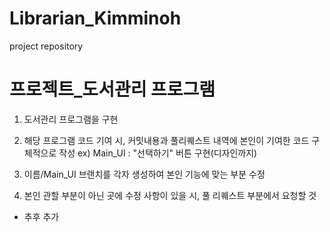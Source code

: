 # Librarian_Kimminoh
project repository

# 프로젝트_도서관리 프로그램


1. 도서관리 프로그램을 구현
2. 해당 프로그램 코드 기여 시, 커밋내용과 풀리퀘스트 내역에 본인이 기여한 코드 구체적으로 작성
ex) Main_UI : "선택하기" 버튼 구현(디자인까지)

3. 이름/Main_UI 브랜치를 각자 생성하여 본인 기능에 맞는 부분 수정 
4. 본인 관할 부분이 아닌 곳에 수정 사항이 있을 시, 풀 리퀘스트 부분에서 요청할 것

+ 추후 추가
